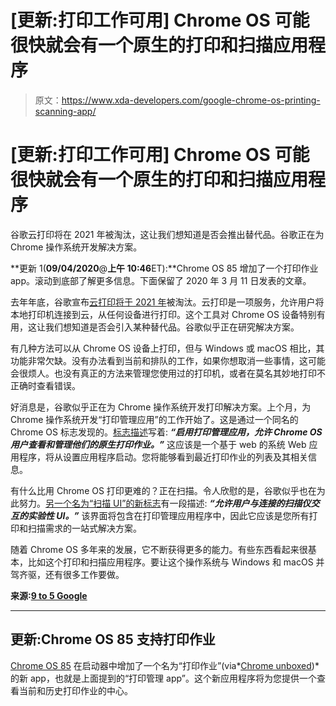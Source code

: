 # [更新:打印工作可用] Chrome OS 可能很快就会有一个原生的打印和扫描应用程序

> 原文：<https://www.xda-developers.com/google-chrome-os-printing-scanning-app/>

# [更新:打印工作可用] Chrome OS 可能很快就会有一个原生的打印和扫描应用程序

谷歌云打印将在 2021 年被淘汰，这让我们想知道是否会推出替代品。谷歌正在为 Chrome 操作系统开发解决方案。

**更新 1(****09/04/2020****@****上午 10:46****ET):**Chrome OS 85 增加了一个打印作业 app。滚动到底部了解更多信息。下面保留了 2020 年 3 月 11 日发表的文章。

去年年底，谷歌宣布[云打印将于 2021 年](https://www.xda-developers.com/google-cloud-print-killed-off-2021/)被淘汰。云打印是一项服务，允许用户将本地打印机连接到云，从任何设备进行打印。这个工具对 Chrome OS 设备特别有用，这让我们想知道是否会引入某种替代品。谷歌似乎正在研究解决方案。

有几种方法可以从 Chrome OS 设备上打印，但与 Windows 或 macOS 相比，其功能非常欠缺。没有办法看到当前和排队的工作，如果你想取消一些事情，这可能会很烦人。也没有真正的方法来管理您使用过的打印机，或者在莫名其妙地打印不正确时查看错误。

好消息是，谷歌似乎正在为 Chrome 操作系统开发打印解决方案。上个月，为 Chrome 操作系统开发“打印管理应用”的工作开始了。这是通过一个同名的 Chrome OS 标志发现的。[标志描述](https://chromium-review.googlesource.com/c/chromium/src/+/2067094)写着: ***“启用打印管理应用，允许 Chrome OS 用户查看和管理他们的原生打印作业。”*** 这应该是一个基于 web 的系统 Web 应用程序，将从设置应用程序启动。您将能够看到最近打印作业的列表及其相关信息。

有什么比用 Chrome OS 打印更难的？正在扫描。令人欣慰的是，谷歌似乎也在为此努力。[另一个名为“扫描 UI”的新标志](https://chromium-review.googlesource.com/c/chromium/src/+/2088403)有一段描述: ***“允许用户与连接的扫描仪交互的实验性 UI。”*** 该界面将包含在打印管理应用程序中，因此它应该是您所有打印和扫描需求的一站式解决方案。

随着 Chrome OS 多年来的发展，它不断获得更多的能力。有些东西看起来很基本，比如这个打印和扫描应用程序。要让这个操作系统与 Windows 和 macOS 并驾齐驱，还有很多工作要做。

**来源:[9 to 5 Google](https://9to5google.com/2020/03/11/chrome-os-native-printing-scanning-app/)**

* * *

## 更新:Chrome OS 85 支持打印作业

[Chrome OS 85](https://www.xda-developers.com/google-chrome-os-85-rolls-out-wi-fi-sync-simpler-settings-mic-slider-more/) 在启动器中增加了一个名为“打印作业”(via*[Chrome unboxed](https://chromeunboxed.com/surprise-chrome-os-85-brings-print-jobs-management-app/))*的新 app，也就是上面提到的“打印管理 app”。这个新应用程序将为您提供一个查看当前和历史打印作业的中心。